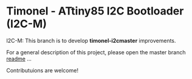 Timonel - ATtiny85 I2C Bootloader (I2C-M)
=========================================

I2C-M: This branch is to develop __timonel-i2cmaster__ improvements.

For a general description of this project, please open the master branch [readme](../master/README.md) ...

Contributuions are welcome!

